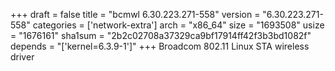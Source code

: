 +++
draft = false
title = "bcmwl 6.30.223.271-558"
version = "6.30.223.271-558"
categories = ['network-extra']
arch = "x86_64"
size = "1693508"
usize = "1676161"
sha1sum = "2b2c02708a37329ca9bf17914ff42f3b3bd1082f"
depends = "['kernel=6.3.9-1']"
+++
Broadcom 802.11 Linux STA wireless driver